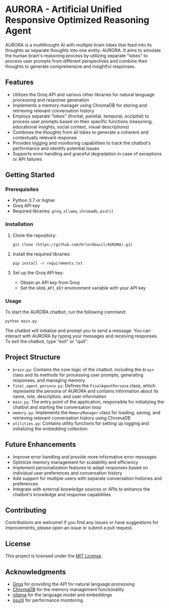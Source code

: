 # AURORA - Artificial Unified Responsive Optimized Reasoning Agent

AURORA is a multithought AI with multiple brain lobes that feed into its thoughts as separate thoughts into one entity: AURORA. It aims to simulate the human brain's reasoning process by utilizing separate "lobes" to process user prompts from different perspectives and combine their thoughts to generate comprehensive and insightful responses.

## Features

- Utilizes the Groq API and various other libraries for natural language processing and response generation
- Implements a memory manager using ChromaDB for storing and retrieving relevant conversation history
- Employs separate "lobes" (frontal, parietal, temporal, occipital) to process user prompts based on their specific functions (reasoning, educational insights, social context, visual descriptions)
- Combines the thoughts from all lobes to generate a coherent and contextually relevant response
- Provides logging and monitoring capabilities to track the chatbot's performance and identify potential issues
- Supports error handling and graceful degradation in case of exceptions or API failures

## Getting Started

### Prerequisites

- Python 3.7 or higher
- Groq API key
- Required libraries: `groq`, `ollama`, `chromadb`, `psutil`

### Installation

1. Clone the repository:
   ```
   git clone (https://github.com/Drlordbasil/AURORA).git
   ```

2. Install the required libraries:
   ```
   pip install -r requirements.txt
   ```

3. Set up the Groq API key:
   - Obtain an API key from Groq
   - Set the `GROQ_API_KEY` environment variable with your API key

### Usage

To start the AURORA chatbot, run the following command:
```
python main.py
```

The chatbot will initialize and prompt you to send a message. You can interact with AURORA by typing your messages and receiving responses. To exit the chatbot, type "exit" or "quit".

## Project Structure

- `brain.py`: Contains the core logic of the chatbot, including the `Brain` class and its methods for processing user prompts, generating responses, and managing memory
- `final_agent_persona.py`: Defines the `FinalAgentPersona` class, which represents the persona of AURORA and contains information about its name, role, description, and user information
- `main.py`: The entry point of the application, responsible for initializing the chatbot and starting the conversation loop
- `memory.py`: Implements the `MemoryManager` class for loading, saving, and retrieving relevant conversation history using ChromaDB
- `utilities.py`: Contains utility functions for setting up logging and initializing the embedding collection

## Future Enhancements

- Improve error handling and provide more informative error messages
- Optimize memory management for scalability and efficiency
- Implement personalization features to adapt responses based on individual user preferences and conversation history
- Add support for multiple users with separate conversation histories and preferences
- Integrate with external knowledge sources or APIs to enhance the chatbot's knowledge and response capabilities

## Contributing

Contributions are welcome! If you find any issues or have suggestions for improvements, please open an issue or submit a pull request.

## License

This project is licensed under the [MIT License](LICENSE).

## Acknowledgments

- [Groq](https://groq.com/) for providing the API for natural language processing
- [ChromaDB](https://www.trychroma.com/) for the memory management functionality
- [ollama](https://github.com/hazyresearch/ollama) for the language model and embeddings
- [psutil](https://github.com/giampaolo/psutil) for performance monitoring

